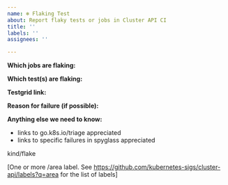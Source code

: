 ```yaml
---
name: ❄️ Flaking Test
about: Report flaky tests or jobs in Cluster API CI
title: ''
labels: ''
assignees: ''

---
```


<!-- Please only use this template for submitting reports about flaky tests or jobs (pass or fail with no underlying change in code) in Cluster API CI -->

**Which jobs are flaking:**

**Which test(s) are flaking:**

**Testgrid link:**

**Reason for failure (if possible):**

**Anything else we need to know:**
- links to go.k8s.io/triage appreciated
- links to specific failures in spyglass appreciated


kind/flake

[One or more /area label. See https://github.com/kubernetes-sigs/cluster-api/labels?q=area for the list of labels]